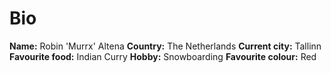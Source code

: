 # Bio
**Name:** Robin 'Murrx' Altena
**Country:** The Netherlands
**Current city:** Tallinn
**Favourite food:** Indian Curry
**Hobby:** Snowboarding
**Favourite colour:** Red 
